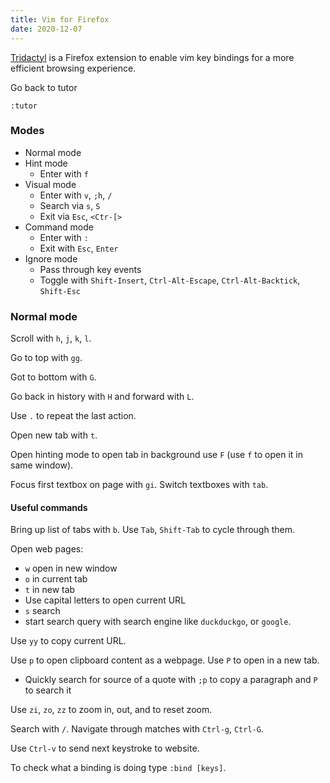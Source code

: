 ```yaml
---
title: Vim for Firefox
date: 2020-12-07
---
```


[Tridactyl](https://github.com/tridactyl/tridactyl) is a Firefox extension to enable vim key bindings for a more efficient browsing experience.

Go back to tutor

```
:tutor
```

### Modes

- Normal mode
- Hint mode
  - Enter with `f`
- Visual mode
  - Enter with `v`, `;h`, `/`
  - Search via `s`, `S`
  - Exit via `Esc`, `<Ctr-[>`
- Command mode
  - Enter with `:`
  - Exit with `Esc`, `Enter`
- Ignore mode
  - Pass through key events
  - Toggle with `Shift-Insert`, `Ctrl-Alt-Escape`, `Ctrl-Alt-Backtick`, `Shift-Esc`

### Normal mode

Scroll with `h`, `j`, `k`, `l`.

Go to top with `gg`.

Got to bottom with `G`.

Go back in history with `H` and forward with `L`.

Use `.` to repeat the last action.

Open new tab with `t`.

Open hinting mode to open tab in background use `F` (use `f` to open it in same window).

Focus first textbox on page with `gi`. Switch textboxes with `tab`.

#### Useful commands

Bring up list of tabs with `b`. Use `Tab`, `Shift-Tab` to cycle through them.

Open web pages:

- `w` open in new window
- `o` in current tab
- `t` in new tab
- Use capital letters to open current URL
- `s` search
- start search query with search engine like `duckduckgo`, or `google`.

Use `yy` to copy current URL.

Use `p` to open clipboard content as a webpage. Use `P` to open in a new tab.

- Quickly search for source of a quote with `;p` to copy a paragraph and `P` to search it

Use `zi`, `zo`, `zz` to zoom in, out, and to reset zoom.

Search with `/`. Navigate through matches with `Ctrl-g`, `Ctrl-G`.

Use `Ctrl-v` to send next keystroke to website.

To check what a binding is doing type `:bind [keys]`.
